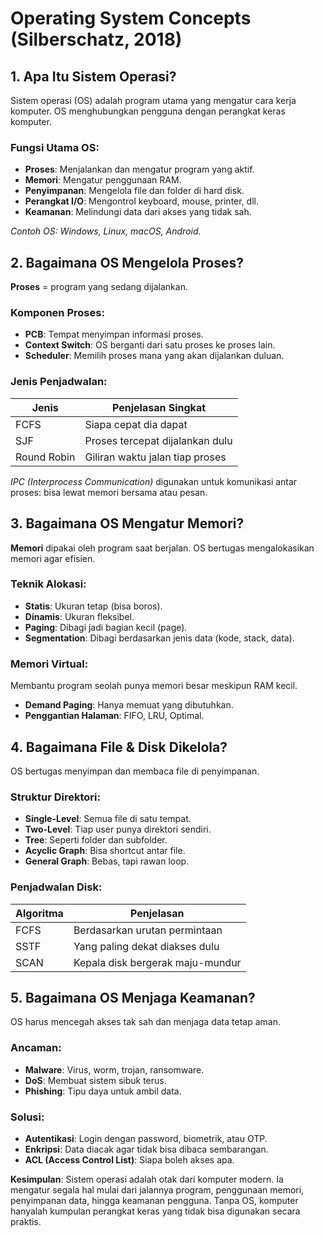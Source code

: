 # Operating System Concepts (Silberschatz, 2018)

## 1. Apa Itu Sistem Operasi?

Sistem operasi (OS) adalah program utama yang mengatur cara kerja komputer. OS menghubungkan pengguna dengan perangkat keras komputer.

### Fungsi Utama OS:
- **Proses**: Menjalankan dan mengatur program yang aktif.
- **Memori**: Mengatur penggunaan RAM.
- **Penyimpanan**: Mengelola file dan folder di hard disk.
- **Perangkat I/O**: Mengontrol keyboard, mouse, printer, dll.
- **Keamanan**: Melindungi data dari akses yang tidak sah.

*Contoh OS: Windows, Linux, macOS, Android.*

## 2. Bagaimana OS Mengelola Proses?

**Proses** = program yang sedang dijalankan.

### Komponen Proses:
- **PCB**: Tempat menyimpan informasi proses.
- **Context Switch**: OS berganti dari satu proses ke proses lain.
- **Scheduler**: Memilih proses mana yang akan dijalankan duluan.

### Jenis Penjadwalan:
| Jenis | Penjelasan Singkat |
|------|---------------------|
| FCFS | Siapa cepat dia dapat |
| SJF  | Proses tercepat dijalankan dulu |
| Round Robin | Giliran waktu jalan tiap proses |

*IPC (Interprocess Communication)* digunakan untuk komunikasi antar proses: bisa lewat memori bersama atau pesan.

## 3. Bagaimana OS Mengatur Memori?

**Memori** dipakai oleh program saat berjalan. OS bertugas mengalokasikan memori agar efisien.

### Teknik Alokasi:
- **Statis**: Ukuran tetap (bisa boros).
- **Dinamis**: Ukuran fleksibel.
- **Paging**: Dibagi jadi bagian kecil (page).
- **Segmentation**: Dibagi berdasarkan jenis data (kode, stack, data).

### Memori Virtual:
Membantu program seolah punya memori besar meskipun RAM kecil.

- **Demand Paging**: Hanya memuat yang dibutuhkan.
- **Penggantian Halaman**: FIFO, LRU, Optimal.

## 4. Bagaimana File & Disk Dikelola?

OS bertugas menyimpan dan membaca file di penyimpanan.

### Struktur Direktori:
- **Single-Level**: Semua file di satu tempat.
- **Two-Level**: Tiap user punya direktori sendiri.
- **Tree**: Seperti folder dan subfolder.
- **Acyclic Graph**: Bisa shortcut antar file.
- **General Graph**: Bebas, tapi rawan loop.

### Penjadwalan Disk:
| Algoritma | Penjelasan |
|-----------|------------|
| FCFS | Berdasarkan urutan permintaan |
| SSTF | Yang paling dekat diakses dulu |
| SCAN | Kepala disk bergerak maju-mundur |

## 5. Bagaimana OS Menjaga Keamanan?

OS harus mencegah akses tak sah dan menjaga data tetap aman.

### Ancaman:
- **Malware**: Virus, worm, trojan, ransomware.
- **DoS**: Membuat sistem sibuk terus.
- **Phishing**: Tipu daya untuk ambil data.

### Solusi:
- **Autentikasi**: Login dengan password, biometrik, atau OTP.
- **Enkripsi**: Data diacak agar tidak bisa dibaca sembarangan.
- **ACL (Access Control List)**: Siapa boleh akses apa.

**Kesimpulan**: Sistem operasi adalah otak dari komputer modern. Ia mengatur segala hal mulai dari jalannya program, penggunaan memori, penyimpanan data, hingga keamanan pengguna. Tanpa OS, komputer hanyalah kumpulan perangkat keras yang tidak bisa digunakan secara praktis.

